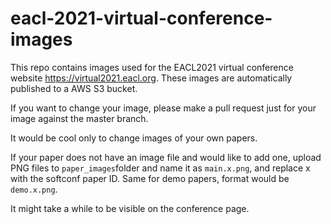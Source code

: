# eacl-2021-virtual-conference-images

This repo contains images used for the EACL2021 virtual conference website https://virtual2021.eacl.org. These images are automatically published to a AWS S3 bucket.

If you want to change your image, please make a pull request just for your image against the master branch.

It would be cool only to change images of your own papers. 

If your paper does not have an image file and would like to add one, upload PNG files to `paper_images`folder and name it as `main.x.png`, and replace x with the softconf paper ID. Same for demo papers, format would be `demo.x.png`. 

It might take a while to be visible on the conference page.

